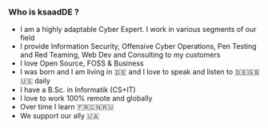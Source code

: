 ### Who is ksaadDE ?
* I am a highly adaptable Cyber Expert. I work in various segments of our field
* I provide Information Security, Offensive Cyber Operations, Pen Testing and Red Teaming, Web Dev and Consulting to my customers
* I love Open Source, FOSS & Business
* I was born and I am living in 🇩🇪 and I love to speak and listen to 🇩🇪🇬🇧🇺🇸 daily
* I have a B.Sc. in Informatik (CS+IT)
* I love to work 100% remote and globally
* Over time I learn 🇫🇷🇨🇳🇷🇺 
* We support our ally 🇺🇦
